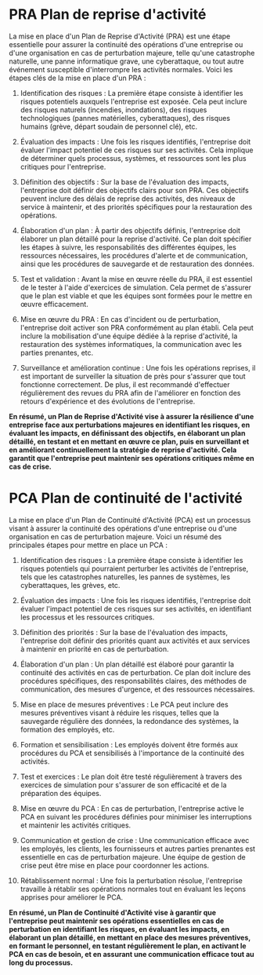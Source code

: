 # **PRA** Plan de reprise d'activité

La mise en place d'un Plan de Reprise d'Activité (PRA) est une étape essentielle pour assurer la continuité des opérations d'une entreprise ou d'une organisation en cas de perturbation majeure, telle qu'une catastrophe naturelle, une panne informatique grave, une cyberattaque, ou tout autre événement susceptible d'interrompre les activités normales. Voici les étapes clés de la mise en place d'un PRA :

1. Identification des risques : La première étape consiste à identifier les risques potentiels auxquels l'entreprise est exposée. Cela peut inclure des risques naturels (incendies, inondations), des risques technologiques (pannes matérielles, cyberattaques), des risques humains (grève, départ soudain de personnel clé), etc.

2. Évaluation des impacts : Une fois les risques identifiés, l'entreprise doit évaluer l'impact potentiel de ces risques sur ses activités. Cela implique de déterminer quels processus, systèmes, et ressources sont les plus critiques pour l'entreprise.

3. Définition des objectifs : Sur la base de l'évaluation des impacts, l'entreprise doit définir des objectifs clairs pour son PRA. Ces objectifs peuvent inclure des délais de reprise des activités, des niveaux de service à maintenir, et des priorités spécifiques pour la restauration des opérations.

4. Élaboration d'un plan : À partir des objectifs définis, l'entreprise doit élaborer un plan détaillé pour la reprise d'activité. Ce plan doit spécifier les étapes à suivre, les responsabilités des différentes équipes, les ressources nécessaires, les procédures d'alerte et de communication, ainsi que les procédures de sauvegarde et de restauration des données.

5. Test et validation : Avant la mise en œuvre réelle du PRA, il est essentiel de le tester à l'aide d'exercices de simulation. Cela permet de s'assurer que le plan est viable et que les équipes sont formées pour le mettre en œuvre efficacement.

6. Mise en œuvre du PRA : En cas d'incident ou de perturbation, l'entreprise doit activer son PRA conformément au plan établi. Cela peut inclure la mobilisation d'une équipe dédiée à la reprise d'activité, la restauration des systèmes informatiques, la communication avec les parties prenantes, etc.

7. Surveillance et amélioration continue : Une fois les opérations reprises, il est important de surveiller la situation de près pour s'assurer que tout fonctionne correctement. De plus, il est recommandé d'effectuer régulièrement des revues du PRA afin de l'améliorer en fonction des retours d'expérience et des évolutions de l'entreprise.

**En résumé, un Plan de Reprise d'Activité vise à assurer la résilience d'une entreprise face aux perturbations majeures en identifiant les risques, en évaluant les impacts, en définissant des objectifs, en élaborant un plan détaillé, en testant et en mettant en œuvre ce plan, puis en surveillant et en améliorant continuellement la stratégie de reprise d'activité. Cela garantit que l'entreprise peut maintenir ses opérations critiques même en cas de crise.**

# **PCA** Plan de continuité de l'activité

La mise en place d'un Plan de Continuité d'Activité (PCA) est un processus visant à assurer la continuité des opérations d'une entreprise ou d'une organisation en cas de perturbation majeure. Voici un résumé des principales étapes pour mettre en place un PCA :

1. Identification des risques : La première étape consiste à identifier les risques potentiels qui pourraient perturber les activités de l'entreprise, tels que les catastrophes naturelles, les pannes de systèmes, les cyberattaques, les grèves, etc.

2. Évaluation des impacts : Une fois les risques identifiés, l'entreprise doit évaluer l'impact potentiel de ces risques sur ses activités, en identifiant les processus et les ressources critiques.

3. Définition des priorités : Sur la base de l'évaluation des impacts, l'entreprise doit définir des priorités quant aux activités et aux services à maintenir en priorité en cas de perturbation.

4. Élaboration d'un plan : Un plan détaillé est élaboré pour garantir la continuité des activités en cas de perturbation. Ce plan doit inclure des procédures spécifiques, des responsabilités claires, des méthodes de communication, des mesures d'urgence, et des ressources nécessaires.

5. Mise en place de mesures préventives : Le PCA peut inclure des mesures préventives visant à réduire les risques, telles que la sauvegarde régulière des données, la redondance des systèmes, la formation des employés, etc.

6. Formation et sensibilisation : Les employés doivent être formés aux procédures du PCA et sensibilisés à l'importance de la continuité des activités.

7. Test et exercices : Le plan doit être testé régulièrement à travers des exercices de simulation pour s'assurer de son efficacité et de la préparation des équipes.

8. Mise en œuvre du PCA : En cas de perturbation, l'entreprise active le PCA en suivant les procédures définies pour minimiser les interruptions et maintenir les activités critiques.

9. Communication et gestion de crise : Une communication efficace avec les employés, les clients, les fournisseurs et autres parties prenantes est essentielle en cas de perturbation majeure. Une équipe de gestion de crise peut être mise en place pour coordonner les actions.

10. Rétablissement normal : Une fois la perturbation résolue, l'entreprise travaille à rétablir ses opérations normales tout en évaluant les leçons apprises pour améliorer le PCA.

**En résumé, un Plan de Continuité d'Activité vise à garantir que l'entreprise peut maintenir ses opérations essentielles en cas de perturbation en identifiant les risques, en évaluant les impacts, en élaborant un plan détaillé, en mettant en place des mesures préventives, en formant le personnel, en testant régulièrement le plan, en activant le PCA en cas de besoin, et en assurant une communication efficace tout au long du processus.**
